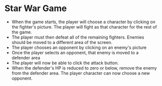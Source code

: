 # Star War Game
<ul>
<li>When the game starts, the player will choose a character by clicking on the fighter's picture. The player will fight as that character for the rest of the game.</li>
<li>The player must then defeat all of the remaining fighters. Enemies should be moved to a different area of the screen.
</li>
<li>The player chooses an opponent by clicking on an enemy's picture</li>
<li>Once the player selects an opponent, that enemy is moved to a defender area</li>
<li>The player will now be able to click the attack button.</li>
<li>When the defender's HP is reduced to zero or below, remove the enemy from the defender area. The player character can now choose a new opponent.</li>
</ul>

